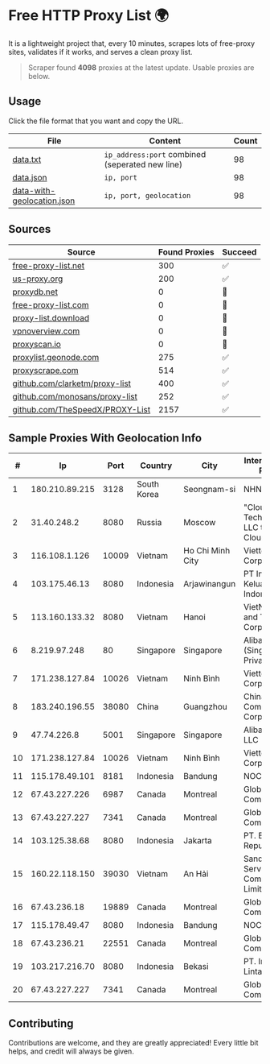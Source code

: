 
# Free HTTP Proxy List 🌍

It is a lightweight project that, every 10 minutes, scrapes lots of free-proxy sites, validates if it works, and serves a clean proxy list.


> Scraper found **4098** proxies at the latest update. Usable proxies are below.

## Usage

Click the file format that you want and copy the URL.


|File|Content|Count|
|----|-------|-----|
|[data.txt](https://raw.githubusercontent.com/themiralay/Proxy-List-World/master/data.txt)|`ip_address:port` combined (seperated new line)|98|
|[data.json](https://raw.githubusercontent.com/themiralay/Proxy-List-World/master/data.json)|`ip, port`|98|
|[data-with-geolocation.json](https://raw.githubusercontent.com/themiralay/Proxy-List-World/master/data-with-geolocation.json)|`ip, port, geolocation`|98|

## Sources

|Source|Found Proxies|Succeed|
|------|-------------|-------|
|[free-proxy-list.net](https://free-proxy-list.net)|300|✅|
|[us-proxy.org](https://www.us-proxy.org)|200|✅|
|[proxydb.net](http://proxydb.net)|0|🚫|
|[free-proxy-list.com](https://free-proxy-list.com/?page=&port=&type%5B%5D=http&type%5B%5D=https&up_time=0&search=Search)|0|🚫|
|[proxy-list.download](https://www.proxy-list.download/HTTP)|0|🚫|
|[vpnoverview.com](https://vpnoverview.com/privacy/anonymous-browsing/free-proxy-servers)|0|🚫|
|[proxyscan.io](https://www.proxyscan.io)|0|🚫|
|[proxylist.geonode.com](https://proxylist.geonode.com/api/proxy-list?limit=300&page=1&sort_by=lastChecked&sort_type=desc&protocols=http,https)|275|✅|
|[proxyscrape.com](https://api.proxyscrape.com/v2/?request=displayproxies&protocol=http&timeout=10000&country=all&ssl=all&anonymity=all)|514|✅|
|[github.com/clarketm/proxy-list](https://raw.githubusercontent.com/clarketm/proxy-list/master/proxy-list-raw.txt)|400|✅|
|[github.com/monosans/proxy-list](https://raw.githubusercontent.com/monosans/proxy-list/main/proxies/http.txt)|252|✅|
|[github.com/TheSpeedX/PROXY-List](https://raw.githubusercontent.com/TheSpeedX/PROXY-List/master/http.txt)|2157|✅|


## Sample Proxies With Geolocation Info

|#|Ip|Port|Country|City|Internet Service Provider|
|-|--|----|-------|----|-------------------------|
|1|180.210.89.215|3128|South Korea|Seongnam-si|NHNCLOUD|
|2|31.40.248.2|8080|Russia|Moscow|"Cloud Technologies" LLC trading as Cloud.ru|
|3|116.108.1.126|10009|Vietnam|Ho Chi Minh City|Viettel Corporation|
|4|103.175.46.13|8080|Indonesia|Arjawinangun|PT Internet Keluarga Indonesia|
|5|113.160.133.32|8080|Vietnam|Hanoi|VietNam Post and Telecom Corporation|
|6|8.219.97.248|80|Singapore|Singapore|Alibaba Cloud (Singapore) Private Limited|
|7|171.238.127.84|10026|Vietnam|Ninh Bình|Viettel Corporation|
|8|183.240.196.55|38080|China|Guangzhou|China Mobile Communications Corporation|
|9|47.74.226.8|5001|Singapore|Singapore|Alibaba Cloud LLC|
|10|171.238.127.84|10026|Vietnam|Ninh Bình|Viettel Corporation|
|11|115.178.49.101|8181|Indonesia|Bandung|NOC SIMAYA|
|12|67.43.227.226|6987|Canada|Montreal|GloboTech Communications|
|13|67.43.227.227|7341|Canada|Montreal|GloboTech Communications|
|14|103.125.38.68|8080|Indonesia|Jakarta|PT. Eka Mas Republik|
|15|160.22.118.150|39030|Vietnam|An Hải|Sandclock Service Trading Company Limited|
|16|67.43.236.18|19889|Canada|Montreal|GloboTech Communications|
|17|115.178.49.47|8080|Indonesia|Bandung|NOC SIMAYA|
|18|67.43.236.21|22551|Canada|Montreal|GloboTech Communications|
|19|103.217.216.70|8080|Indonesia|Bekasi|PT. Infotama Lintas Global|
|20|67.43.227.227|7341|Canada|Montreal|GloboTech Communications|



## Contributing

Contributions are welcome, and they are greatly appreciated! Every
little bit helps, and credit will always be given.

